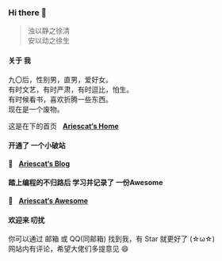 ### Hi there 👋


> 浊以静之徐清  
> 安以动之徐生



#### 关于 我

九〇后，性别男，直男，爱好女。  
有时文艺，有时严肃，有时逗比，怕生。  
有时候看书，喜欢折腾一些东西。  
现在是一个废物。

这是在下的首页 &nbsp; **[Ariescat‘s Home](https://home.ariescat.top/)**



#### 开通了 一个小破站

📝 &nbsp; **[Ariescat‘s Blog](https://ariescat.top)**



#### 踏上编程的不归路后 学习并记录了 一份Awesome

📖 &nbsp; **[Ariescat‘s Awesome](https://awesome.ariescat.top/)**



#### 欢迎来 叨扰

你可以通过 邮箱 或 QQ(同邮箱) 找到我，有 Star 就更好了 (☆ω☆)  
网站内有评论，希望大佬们多提意见 😄



<!--
**Ariescat/Ariescat** is a ✨ _special_ ✨ repository because its `README.md` (this file) appears on your GitHub profile.

Here are some ideas to get you started:

- 🔭 I’m currently working on ...
- 🌱 I’m currently learning ...
- 👯 I’m looking to collaborate on ...
- 🤔 I’m looking for help with ...
- 💬 Ask me about ...
- 📫 How to reach me: ...
- 😄 Pronouns: ...
- ⚡ Fun fact: ...
  -->
